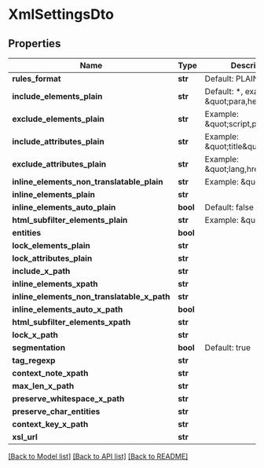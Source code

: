 # XmlSettingsDto

## Properties
Name | Type | Description | Notes
------------ | ------------- | ------------- | -------------
**rules_format** | **str** | Default: PLAIN | [optional] 
**include_elements_plain** | **str** | Default: *, example: \&quot;para,heading\&quot; | [optional] 
**exclude_elements_plain** | **str** | Example: \&quot;script,par\&quot; | [optional] 
**include_attributes_plain** | **str** | Example: \&quot;title\&quot; | [optional] 
**exclude_attributes_plain** | **str** | Example: \&quot;lang,href\&quot; | [optional] 
**inline_elements_non_translatable_plain** | **str** | Example: \&quot;tt,b\&quot; | [optional] 
**inline_elements_plain** | **str** |  | [optional] 
**inline_elements_auto_plain** | **bool** | Default: false | [optional] 
**html_subfilter_elements_plain** | **str** | Example: \&quot;tt,b\&quot; | [optional] 
**entities** | **bool** |  | [optional] 
**lock_elements_plain** | **str** |  | [optional] 
**lock_attributes_plain** | **str** |  | [optional] 
**include_x_path** | **str** |  | [optional] 
**inline_elements_xpath** | **str** |  | [optional] 
**inline_elements_non_translatable_x_path** | **str** |  | [optional] 
**inline_elements_auto_x_path** | **bool** |  | [optional] 
**html_subfilter_elements_xpath** | **str** |  | [optional] 
**lock_x_path** | **str** |  | [optional] 
**segmentation** | **bool** | Default: true | [optional] 
**tag_regexp** | **str** |  | [optional] 
**context_note_xpath** | **str** |  | [optional] 
**max_len_x_path** | **str** |  | [optional] 
**preserve_whitespace_x_path** | **str** |  | [optional] 
**preserve_char_entities** | **str** |  | [optional] 
**context_key_x_path** | **str** |  | [optional] 
**xsl_url** | **str** |  | [optional] 

[[Back to Model list]](../README.md#documentation-for-models) [[Back to API list]](../README.md#documentation-for-api-endpoints) [[Back to README]](../README.md)


